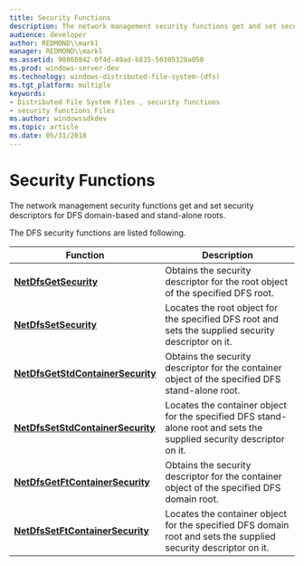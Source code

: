 ```yaml
---
title: Security Functions
description: The network management security functions get and set security descriptors for DFS domain-based and stand-alone roots.
audience: developer
author: REDMOND\\markl
manager: REDMOND\\markl
ms.assetid: 90860842-0f4d-49ad-b835-50305328a050
ms.prod: windows-server-dev
ms.technology: windows-distributed-file-system-(dfs)
ms.tgt_platform: multiple
keywords:
- Distributed File System Files , security functions
- security functions Files
ms.author: windowssdkdev
ms.topic: article
ms.date: 05/31/2018
---
```


# Security Functions

The network management security functions get and set security descriptors for DFS domain-based and stand-alone roots.

The DFS security functions are listed following.



| Function                                                               | Description                                                                                                          |
|------------------------------------------------------------------------|----------------------------------------------------------------------------------------------------------------------|
| [**NetDfsGetSecurity**](/previous-versions/windows/desktop/api/LmDfs/nf-lmdfs-netdfsgetsecurity)                         | Obtains the security descriptor for the root object of the specified DFS root.                                       |
| [**NetDfsSetSecurity**](/previous-versions/windows/desktop/api/LmDfs/nf-lmdfs-netdfssetsecurity)                         | Locates the root object for the specified DFS root and sets the supplied security descriptor on it.                  |
| [**NetDfsGetStdContainerSecurity**](/previous-versions/windows/desktop/api/LmDfs/nf-lmdfs-netdfsgetstdcontainersecurity) | Obtains the security descriptor for the container object of the specified DFS stand-alone root.                      |
| [**NetDfsSetStdContainerSecurity**](/previous-versions/windows/desktop/api/LmDfs/nf-lmdfs-netdfssetstdcontainersecurity) | Locates the container object for the specified DFS stand-alone root and sets the supplied security descriptor on it. |
| [**NetDfsGetFtContainerSecurity**](/previous-versions/windows/desktop/api/LmDfs/nf-lmdfs-netdfsgetftcontainersecurity)   | Obtains the security descriptor for the container object of the specified DFS domain root.                           |
| [**NetDfsSetFtContainerSecurity**](/previous-versions/windows/desktop/api/LmDfs/nf-lmdfs-netdfssetftcontainersecurity)   | Locates the container object for the specified DFS domain root and sets the supplied security descriptor on it.      |



 

 

 




